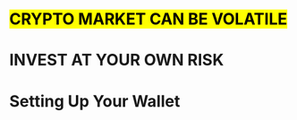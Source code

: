 # <mark>CRYPTO MARKET CAN BE VOLATILE</mark>
# <b>INVEST AT YOUR OWN RISK</b>

# Setting Up Your Wallet 
